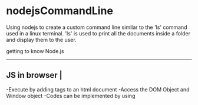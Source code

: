 # nodejsCommandLine
Using nodejs to create a custom command line similar to the 'ls' command used in a linux terminal. 'ls' is used to print all the documents inside a folder and display them to the user.

getting to know Node.js

-------------------------------------------------------------
JS in browser                                               |
-------------------------------------------------------------
-Execute by adding tags to an html document
-Access the DOM Object and Window object
-Codes can be implemented by using <script> and works across
the whole browser.
-Varaiables are shared throughout the browser

-------------------------------------------------------------
JS in Node.js                                               |
-------------------------------------------------------------
-Execute by using Node CLI from terminal
-No DOM exists
-Each file is a separate world, variables are shared using
exports
-Include various libraries by using NPM(node package manager)

-------------------------------------------------------------
Node.js can be used in terminal by using node <filename> or use node REPL which can be used to run JS scripts directly.

-------------------------------------------------------------
Node.js modules system                                      |
-------------------------------------------------------------
using <require('filedir')> and module.exports = variables


-------------------------------------------------------------
NodeJS essential knowledge                                  |
-------------------------------------------------------------
The exported file is wrapped inside a function before it is ran inside nodejs. The function wrapper includes four arguments,
exports(equivalent to 'module.exports'), require(function used to get access to the exports from another file), module(object that defines some properties + information), __filename and __dirname(full path of this file).

Nodejs uses Require Cache to store the exported file and get a reference from the Cache the second or the third time it needs a reference to the exports from that file. HENCE Nodejs only fetches the required file only once.

-------------------------------------------------------------
NodeJS debugging commandline                                |
-------------------------------------------------------------
use node inspect index.js
use node --inspect index.js
use node --inspect-brk index.js  (mostly use this one)  debugger can be viewed using chrome://inspect

---

initial commit

     initial commit 
---

experimenting with node modules
---

Readme update

     adding more info on nodejs, debugging tools and module.exports concept
---

V 0.11

     use node to display the documents in current directory
---

V 0.12

     structure node.js package.json for executables
---

V 0.13

     link our commandline tool using npm link
---

V 0.14

     use fs.lstat to check the stats of the file and change color accordingly.

     bug:
     random order displayed everytime the function is called.
---

V 0.141

     bug fix using two different approaches